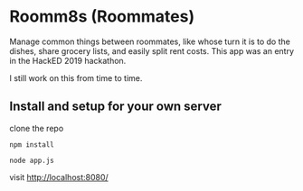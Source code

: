 # Roomm8s (Roommates)

Manage common things between roommates, like whose turn it is to do the
 dishes, share grocery lists, and easily split rent costs. This app was an entry in the HackED 2019 hackathon. 
 
 I still work on this from time to time. 

## Install and setup for your own server

clone the repo

```
npm install
```

```
node app.js
```

visit [http://localhost:8080/](http://localhost:8080)
